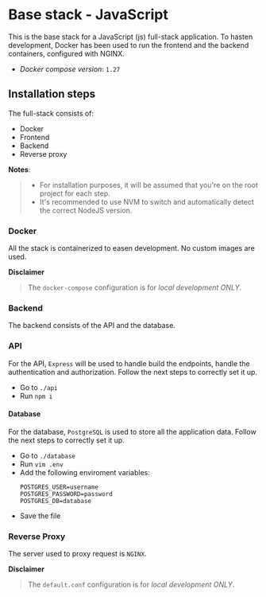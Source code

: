 # Base stack - JavaScript

This is the base stack for a JavaScript (js) full-stack application. To hasten development, Docker has been used to run the frontend and the backend containers, configured with NGINX.
 - *Docker compose version*: `1.27`

## Installation steps
The full-stack consists of:
- Docker
- Frontend
- Backend
- Reverse proxy

**Notes**:
> - For installation purposes, it will be assumed that you're on the root project for each step.
> - It's recommended to use NVM to switch and automatically detect the correct NodeJS version.

### Docker
All the stack is containerized to easen development. No custom images are used.

**Disclaimer**
> The `docker-compose` configuration is for *local development ONLY*.
### Backend
The backend consists of the API and the database.

### API
For the API, `Express` will be used to handle build the endpoints, handle the authentication and authorization.
Follow the next steps to correctly set it up.

- Go to `./api`
- Run `npm i`

#### Database
For the database, `PostgreSQL` is used to store all the application data.
Follow the next steps to correctly set it up.

- Go to `./database`
- Run `vim .env`
- Add the following enviroment variables:
    ```
    POSTGRES_USER=username
    POSTGRES_PASSWORD=password
    POSTGRES_DB=database
    ```
- Save the file

### Reverse Proxy
The server used to proxy request is `NGINX`.

**Disclaimer**
> The `default.conf` configuration is for *local development ONLY*.